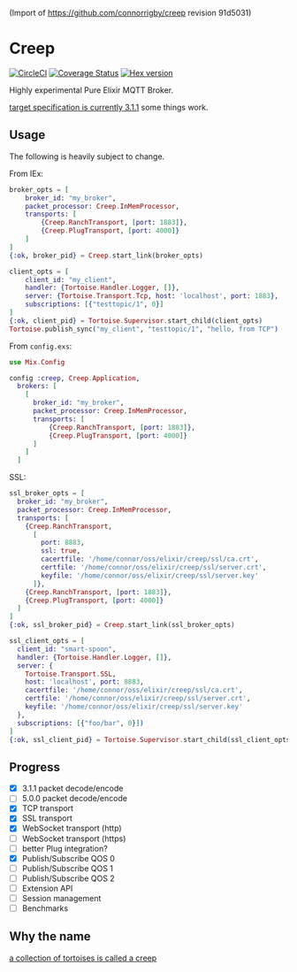 (Import of https://github.com/connorrigby/creep revision 91d5031)

# Creep

[![CircleCI](https://circleci.com/gh/ConnorRigby/creep.svg?style=svg)](https://circleci.com/gh/ConnorRigby/creep)
[![Coverage Status](https://coveralls.io/repos/github/ConnorRigby/creep/badge.svg?branch=master)](https://coveralls.io/github/ConnorRigby/creep?branch=master)
[![Hex version](https://img.shields.io/hexpm/v/creep.svg "Hex version")](https://hex.pm/packages/creep)

Highly experimental Pure Elixir MQTT Broker.

[target specification is currently 3.1.1](http://docs.oasis-open.org/mqtt/mqtt/v3.1.1/csprd02/mqtt-v3.1.1-csprd02.html)
some things work.

## Usage

The following is heavily subject to change.

From IEx:

```elixir
broker_opts = [
    broker_id: "my_broker",
    packet_processor: Creep.InMemProcessor,
    transports: [
        {Creep.RanchTransport, [port: 1883]},
        {Creep.PlugTransport, [port: 4000]}
    ]
]
{:ok, broker_pid} = Creep.start_link(broker_opts)

client_opts = [
    client_id: "my_client",
    handler: {Tortoise.Handler.Logger, []},
    server: {Tortoise.Transport.Tcp, host: 'localhost', port: 1883},
    subscriptions: [{"testtopic/1", 0}]
]
{:ok, client_pid} = Tortoise.Supervisor.start_child(client_opts)
Tortoise.publish_sync("my_client", "testtopic/1", "hello, from TCP")
```

From `config.exs`:

```elixir
use Mix.Config

config :creep, Creep.Application,
  brokers: [
    [
      broker_id: "my_broker",
      packet_processor: Creep.InMemProcessor,
      transports: [
          {Creep.RanchTransport, [port: 1883]},
          {Creep.PlugTransport, [port: 4000]}
      ]
    ]
  ]
```

SSL:

```elixir
ssl_broker_opts = [
  broker_id: "my_broker",
  packet_processor: Creep.InMemProcessor,
  transports: [
    {Creep.RanchTransport,
      [
        port: 8883,
        ssl: true,
        cacertfile: '/home/connor/oss/elixir/creep/ssl/ca.crt',
        certfile: '/home/connor/oss/elixir/creep/ssl/server.crt',
        keyfile: '/home/connor/oss/elixir/creep/ssl/server.key'
      ]},
    {Creep.RanchTransport, [port: 1883]},
    {Creep.PlugTransport, [port: 4000]}
  ]
]
{:ok, ssl_broker_pid} = Creep.start_link(ssl_broker_opts)

ssl_client_opts = [
  client_id: "smart-spoon",
  handler: {Tortoise.Handler.Logger, []},
  server: {
    Tortoise.Transport.SSL,
    host: 'localhost', port: 8883,
    cacertfile: '/home/connor/oss/elixir/creep/ssl/ca.crt',
    certfile: '/home/connor/oss/elixir/creep/ssl/server.crt',
    keyfile: '/home/connor/oss/elixir/creep/ssl/server.key'
  },
  subscriptions: [{"foo/bar", 0}])
]
{:ok, ssl_client_pid} = Tortoise.Supervisor.start_child(ssl_client_opts)
```

## Progress

- [X] 3.1.1 packet decode/encode
- [ ] 5.0.0 packet decode/encode
- [X] TCP transport
- [X] SSL transport
- [X] WebSocket transport (http)
- [ ] WebSocket transport (https)
- [ ] better Plug integration?
- [X] Publish/Subscribe QOS 0
- [ ] Publish/Subscribe QOS 1
- [ ] Publish/Subscribe QOS 2
- [ ] Extension API
- [ ] Session management
- [ ] Benchmarks

## Why the name

[a collection of tortoises is called a creep](http://mentalfloss.com/article/56805/16-fun-facts-about-tortoises)
